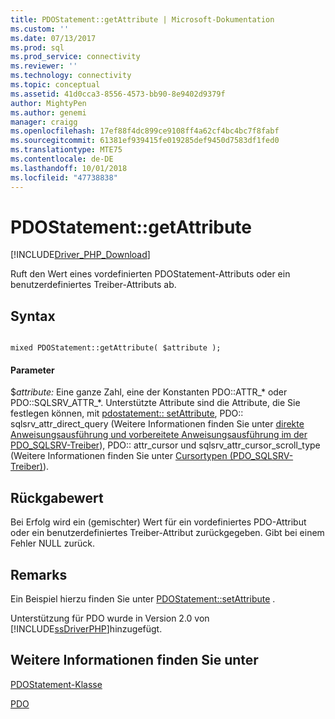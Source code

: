 ```yaml
---
title: PDOStatement::getAttribute | Microsoft-Dokumentation
ms.custom: ''
ms.date: 07/13/2017
ms.prod: sql
ms.prod_service: connectivity
ms.reviewer: ''
ms.technology: connectivity
ms.topic: conceptual
ms.assetid: 41d0cca3-8556-4573-bb90-8e9402d9379f
author: MightyPen
ms.author: genemi
manager: craigg
ms.openlocfilehash: 17ef88f4dc899ce9108ff4a62cf4bc4bc7f8fabf
ms.sourcegitcommit: 61381ef939415fe019285def9450d7583df1fed0
ms.translationtype: MTE75
ms.contentlocale: de-DE
ms.lasthandoff: 10/01/2018
ms.locfileid: "47738838"
---
```

# <a name="pdostatementgetattribute"></a>PDOStatement::getAttribute
[!INCLUDE[Driver_PHP_Download](../../includes/driver_php_download.md)]

Ruft den Wert eines vordefinierten PDOStatement-Attributs oder ein benutzerdefiniertes Treiber-Attributs ab.  
  
## <a name="syntax"></a>Syntax  
  
```  
  
mixed PDOStatement::getAttribute( $attribute );  
```  
  
#### <a name="parameters"></a>Parameter  
$*attribute:* Eine ganze Zahl, eine der Konstanten PDO::ATTR_* oder PDO::SQLSRV_ATTR_\*. Unterstützte Attribute sind die Attribute, die Sie festlegen können, mit [pdostatement:: setAttribute](../../connect/php/pdostatement-setattribute.md), PDO:: sqlsrv_attr_direct_query (Weitere Informationen finden Sie unter [direkte Anweisungsausführung und vorbereitete Anweisungsausführung im der PDO_SQLSRV-Treiber](../../connect/php/direct-statement-execution-prepared-statement-execution-pdo-sqlsrv-driver.md)), PDO:: attr_cursor und sqlsrv_attr_cursor_scroll_type (Weitere Informationen finden Sie unter [Cursortypen (PDO_SQLSRV-Treiber)](../../connect/php/cursor-types-pdo-sqlsrv-driver.md)).  
  
## <a name="return-value"></a>Rückgabewert  
Bei Erfolg wird ein (gemischter) Wert für ein vordefiniertes PDO-Attribut oder ein benutzerdefiniertes Treiber-Attribut zurückgegeben. Gibt bei einem Fehler NULL zurück.  
  
## <a name="remarks"></a>Remarks  
Ein Beispiel hierzu finden Sie unter [PDOStatement::setAttribute](../../connect/php/pdostatement-setattribute.md) .  
  
Unterstützung für PDO wurde in Version 2.0 von [!INCLUDE[ssDriverPHP](../../includes/ssdriverphp_md.md)]hinzugefügt.  
  
## <a name="see-also"></a>Weitere Informationen finden Sie unter  
[PDOStatement-Klasse](../../connect/php/pdostatement-class.md)

[PDO](http://php.net/manual/book.pdo.php)  
  
